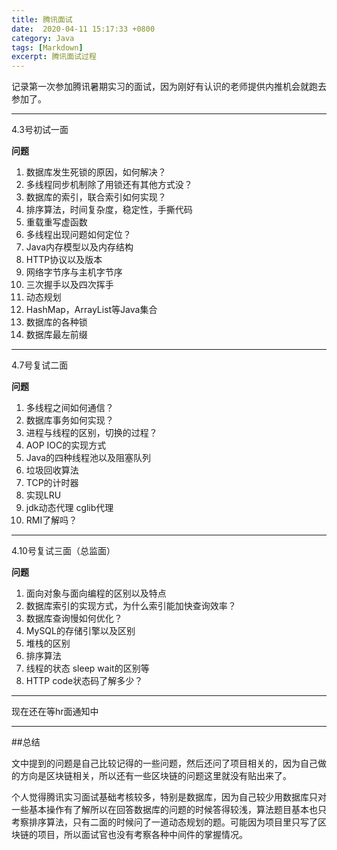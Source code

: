 ```yaml
---
title: 腾讯面试
date:  2020-04-11 15:17:33 +0800
category: Java
tags: [Markdown]
excerpt: 腾讯面试过程
---
```


记录第一次参加腾讯暑期实习的面试，因为刚好有认识的老师提供内推机会就跑去参加了。

---

4.3号初试一面

**问题**

1. 数据库发生死锁的原因，如何解决？
2. 多线程同步机制除了用锁还有其他方式没？
3. 数据库的索引，联合索引如何实现？
4. 排序算法，时间复杂度，稳定性，手撕代码
5. 重载重写虚函数
6. 多线程出现问题如何定位？
7. Java内存模型以及内存结构
8. HTTP协议以及版本
9. 网络字节序与主机字节序
10. 三次握手以及四次挥手
11. 动态规划
12. HashMap，ArrayList等Java集合
13. 数据库的各种锁
14. 数据库最左前缀

---

4.7号复试二面

**问题**

1. 多线程之间如何通信？
2. 数据库事务如何实现？
3. 进程与线程的区别，切换的过程？
4. AOP IOC的实现方式
5. Java的四种线程池以及阻塞队列
6. 垃圾回收算法
7. TCP的计时器
8. 实现LRU
9. jdk动态代理 cglib代理
10. RMI了解吗？

---

4.10号复试三面（总监面）

**问题**

1. 面向对象与面向编程的区别以及特点
2. 数据库索引的实现方式，为什么索引能加快查询效率？
3. 数据库查询慢如何优化？
4. MySQL的存储引擎以及区别
5. 堆栈的区别
6. 排序算法
7. 线程的状态 sleep wait的区别等
8. HTTP code状态码了解多少？

---

现在还在等hr面通知中

---

##总结

文中提到的问题是自己比较记得的一些问题，然后还问了项目相关的，因为自己做的方向是区块链相关，所以还有一些区块链的问题这里就没有贴出来了。

个人觉得腾讯实习面试基础考核较多，特别是数据库，因为自己较少用数据库只对一些基本操作有了解所以在回答数据库的问题的时候答得较浅，算法题目基本也只考察排序算法，只有二面的时候问了一道动态规划的题。可能因为项目里只写了区块链的项目，所以面试官也没有考察各种中间件的掌握情况。



